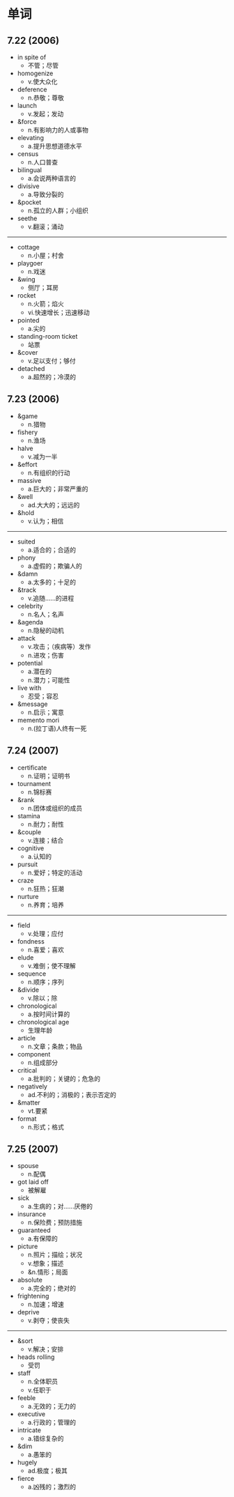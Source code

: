 # 单词

## 7.22 (2006)

+ in spite of
  + 不管；尽管
+ homogenize
  + v.使大众化
+ deference
  + n.恭敬；尊敬
+ launch
  + v.发起；发动
+ &force
  + n.有影响力的人或事物
+ elevating
  + a.提升思想道德水平
+ census 
  + n.人口普查
+ bilingual
  + a.会说两种语言的
+ divisive
  + a.导致分裂的
+ &pocket
  + n.孤立的人群；小组织
+ seethe
  + v.翻滚；涌动

---

+ cottage
  + n.小屋；村舍
+ playgoer
  + n.戏迷
+ &wing
  + 侧厅；耳房
+ rocket
  + n.火箭；焰火
  + vi.快速增长；迅速移动
+ pointed
  + a.尖的
+ standing-room ticket
  + 站票
+ &cover
  + v.足以支付；够付
+ detached
  + a.超然的；冷漠的


## 7.23 (2006)

+ &game
  + n.猎物
+ fishery
  + n.渔场
+ halve
  + v.减为一半
+ &effort
  + n.有组织的行动
+ massive
  + a.巨大的；非常严重的
+ &well
  + ad.大大的；远远的
+ &hold
  + v.认为；相信

---

+ suited
  + a.适合的；合适的
+ phony
  + a.虚假的；欺骗人的
+ &damn
  + a.太多的；十足的
+ &track
  + v.追随......的进程
+ celebrity
  + n.名人；名声
+ &agenda
  + n.隐秘的动机
+ attack
  + v.攻击；（疾病等）发作
  + n.进攻；伤害
+ potential
  + a.潜在的
  + n.潜力；可能性
+ live with
  + 忍受；容忍
+ &message
  + n.启示；寓意
+ memento mori
  + n.(拉丁语)人终有一死

## 7.24 (2007)

+ certificate
  + n.证明；证明书
+ tournament
  + n.锦标赛
+ &rank
  + n.团体或组织的成员
+ stamina
  + n.耐力；耐性
+ &couple
  + v.连接；结合
+ cognitive
  + a.认知的
+ pursuit
  + n.爱好；特定的活动
+ craze
  + n.狂热；狂潮
+ nurture
  + n.养育；培养

---

+ field
  + v.处理；应付
+ fondness
  + n.喜爱；喜欢
+ elude
  + v.难倒；使不理解
+ sequence
  + n.顺序；序列
+ &divide
  + v.除以；除
+ chronological
  + a.按时间计算的
+ chronological age
  + 生理年龄
+ article
  + n.文章；条款；物品
+ component
  + n.组成部分
+ critical
  + a.批判的；关键的；危急的
+ negatively
  + ad.不利的；消极的；表示否定的
+ &matter
  + vt.要紧
+ format
  + n.形式；格式

## 7.25 (2007)

+ spouse
  + n.配偶
+ got laid off
  + 被解雇
+ sick
  + a.生病的；对......厌倦的
+ insurance
  + n.保险费；预防措施
+ guaranteed
  + a.有保障的
+ picture
  + n.照片；描绘；状况
  + v.想象；描述
  + &n.情形；局面
+ absolute
  + a.完全的；绝对的
+ frightening
  + n.加速；增速
+ deprive
  + v.剥夺；使丧失

---

+ &sort
  + v.解决；安排
+ heads rolling
  + 受罚
+ staff
  + n.全体职员
  + v.任职于
+ feeble
  + a.无效的；无力的
+ executive
  + a.行政的；管理的
+ intricate
  + a.错综复杂的
+ &dim
  + a.愚笨的
+ hugely
  + ad.极度；极其
+ fierce
  + a.凶残的；激烈的

